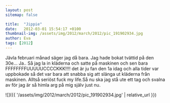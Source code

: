 ```yaml
---
layout: post
sitemap: false

title:  "Jippie"
date:   2012-03-01 15:54:17 +0100
thumbnail-img: /assets/img/2012/march/2012/pic_191902934.jpg
author: Eva
tags: [2012]
---
```


Jävla februari månad säger jag då bara. Jag hade bokat tvättid på den 30e... Ja.. Så jag la in kläderna och satte på maskinen och sen bara FFFFFFFFUUUUUCCCCKKK!!!! det är ju fan den 1a idag och alla tider var uppbokade så det var bara att snabba sig att slänga ut kläderna från maskinen. Alltså seriöst fuck my life.Så nu ska jag stå ute ett tag och svalna av för jag är så himla arg på mig själv just nu.

![]({{ '/assets/img/2012/march/2012/pic_191902934.jpg'  | relative_url }})

